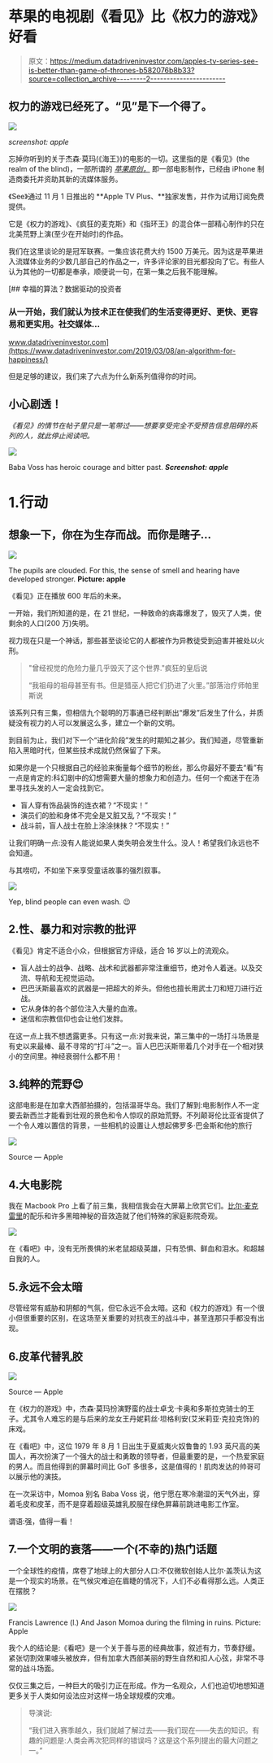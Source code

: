 # 苹果的电视剧《看见》比《权力的游戏》好看

> 原文：<https://medium.datadriveninvestor.com/apples-tv-series-see-is-better-than-game-of-thrones-b582076b8b33?source=collection_archive---------2----------------------->

## 权力的游戏已经死了。“见”是下一个得了。

![](img/67ad49bccac410e38d183d772895cec9.png)

*screenshot: apple*

忘掉你听到的关于杰森·莫玛(《海王》)的电影的一切。这里指的是《看见》(the realm of the blind)，一部所谓的 [*苹果原创，*](https://apple-tv-plus-press.apple.com/en-US/originals/see/) 即一部电影制作，已经由 iPhone 制造商委托并资助其新的流媒体服务。

《See》通过 11 月 1 日推出的 **Apple TV Plus、**独家发售，并作为试用订阅免费提供。

它是《权力的游戏》、《疯狂的麦克斯》和《指环王》的混合体一部精心制作的只在北美荒野上演(至少在开始时)的作品。

我们在这里谈论的是冠军联赛。一集应该花费大约 1500 万美元。因为这是苹果进入流媒体业务的少数几部自己的作品之一，许多评论家的目光都投向了它。有些人认为其他的一切都是奉承，顺便说一句，在第一集之后我不能理解。

[](https://www.datadriveninvestor.com/2019/03/08/an-algorithm-for-happiness/) [## 幸福的算法？数据驱动的投资者

### 从一开始，我们就认为技术正在使我们的生活变得更好、更快、更容易和更实用。社交媒体…

www.datadriveninvestor.com](https://www.datadriveninvestor.com/2019/03/08/an-algorithm-for-happiness/) 

但是足够的建议，我们来了六点为什么新系列值得你的时间。

## 小心剧透！

*《看见》的情节在帖子里只是一笔带过——想要享受完全不受预告信息阻碍的系列的人，就此停止阅读吧。*

![](img/4f3eb72c9af0b98b4035dc5939a4055f.png)

Baba Voss has heroic courage and bitter past. ***Screenshot: apple***

# 1.行动

## 想象一下，你在为生存而战。而你是瞎子…

![](img/f19d8127c3822c5fdf0ebe1bb4e240e3.png)

The pupils are clouded. For this, the sense of smell and hearing have developed stronger. **Picture: apple**

《看见》正在播放 600 年后的未来。

一开始，我们所知道的是，在 21 世纪，一种致命的病毒爆发了，毁灭了人类，使剩余的人口(200 万)失明。

视力现在只是一个神话，那些甚至谈论它的人都被作为异教徒受到迫害并被处以火刑。

> "曾经视觉的危险力量几乎毁灭了这个世界."疯狂的皇后说
> 
> “我祖母的祖母甚至有书。但是猎巫人把它们扔进了火里。”部落治疗师帕里斯说

该系列只有三集，但相信九个聪明的万事通已经判断出“爆发”后发生了什么，并质疑没有视力的人可以发展这么多，建立一个新的文明。

到目前为止，我们对下一个“进化阶段”发生的时期知之甚少。我们知道，尽管重新陷入黑暗时代，但某些技术成就仍然保留了下来。

如果你是一个只根据自己的经验来衡量每个细节的粉丝，那么你最好不要去“看”有一点是肯定的:科幻剧中的幻想需要大量的想象力和创造力。任何一个痴迷于在汤里寻找头发的人一定会找到它。

*   盲人穿有饰品装饰的连衣裙？“不现实！”
*   演员们的脸和身体不完全是又脏又乱？“不现实！”
*   战斗前，盲人战士在脸上涂涂抹抹？“不现实！”

让我们明确一点:没有人能说如果人类失明会发生什么。没人！希望我们永远也不会知道。

与其唠叨，不如坐下来享受童话故事的强烈叙事。

![](img/bf5a15287e4b7aa79b650865c375101b.png)

Yep, blind people can even wash. 😉

## 2.性、暴力和对宗教的批评

《看见》肯定不适合小众，但根据官方评级，适合 16 岁以上的流观众。

*   盲人战士的战争、战略、战术和武器都非常注重细节，绝对令人着迷。以及交流、导航和无视觉运动。
*   巴巴沃斯最喜欢的武器是一把超大的斧头。但他也擅长用武士刀和短刀进行近战。
*   它从身体的各个部位注入大量的血液。
*   迷信和宗教信仰也会让他们发胖。

在这一点上我不想透露更多。只有这一点:对我来说，第三集中的一场打斗场景是有史以来最棒、最不寻常的“打斗”之一。盲人巴巴沃斯带着几个对手在一个相对狭小的空间里。神经衰弱什么都不用！

## 3.纯粹的荒野😍

这部电影是在加拿大西部拍摄的，包括温哥华岛。我们了解到:电影制作人不一定要去新西兰才能看到壮观的景色和令人惊叹的原始荒野。不列颠哥伦比亚省提供了一个令人难以置信的背景，一些相机的设置让人想起佛罗多·巴金斯和他的旅行

![](img/f3bb0621deeed060f85add02dfb9a45f.png)

Source — Apple

## 4.大电影院

我在 Macbook Pro 上看了前三集，我相信我会在大屏幕上欣赏它们。[比尔·麦克雷里](https://music.apple.com/us/artist/bear-mccreary/204012062)的配乐和许多黑暗神秘的音效造就了他们特殊的家庭影院奇观。

![](img/f5a0444943fea4a8238b60e17a14689b.png)

在《看吧》中，没有无所畏惧的米老鼠超级英雄，只有恐惧、鲜血和泪水。和超越自我的人。

## 5.永远不会太暗

尽管经常有威胁和阴郁的气氛，但它永远不会太暗。这和《权力的游戏》有一个很小但很重要的区别，在这场至关重要的对抗夜王的战斗中，甚至连那只手都没有出现。

## 6.皮革代替乳胶

![](img/33239da755000d57cea02cde86fbf789.png)

Source — Apple

在《权力的游戏》中，杰森·莫玛扮演野蛮的战士卓戈·卡奥和多斯拉克骑士的王子。尤其令人难忘的是与后来的龙女王丹妮莉丝·坦格利安(艾米莉亚·克拉克饰)的床戏。

在《看吧》中，这位 1979 年 8 月 1 日出生于夏威夷火奴鲁鲁的 1.93 英尺高的美国人，再次扮演了一个强大的战士和勇敢的领导者，但最重要的是，一个热爱家庭的男人。而且他得到的屏幕时间比 GoT 多很多，这是值得的！肌肉发达的帅哥可以展示他的演技。

在一次采访中，Momoa 别名 Baba Voss 说，他宁愿在寒冷潮湿的天气外出，穿着毛皮和皮革，而不是穿着超级英雄乳胶服在绿色屏幕前跳进电影工作室。

谓语:强，值得一看！

## 7.一个文明的衰落——一个(不幸的)热门话题

一个全球性的疫情，席卷了地球上的大部分人口:不仅微软创始人比尔·盖茨认为这是一个现实的场景。在气候灾难迫在眉睫的情况下，人们不必看得那么远。人类正在摆脱？

![](img/5924560b416d5f689c03cf5abfeff3e0.png)

Francis Lawrence (l.) And Jason Momoa during the filming in ruins. Picture: Apple

我个人的结论是:《看吧》是一个关于善与恶的经典故事，叙述有力，节奏舒缓。紧张切割效果噱头被放弃，但有加拿大西部美丽的野生自然和扣人心弦，非常不寻常的战斗场面。

仅仅三集之后，一种巨大的吸引力正在形成。作为一名观众，人们也迫切地想知道更多关于人类如何设法应对这样一场全球规模的灾难。

> 导演说:
> 
> “我们进入赛季越久，我们就越了解过去——我们现在——失去的知识。有趣的问题是:人类会再次犯同样的错误吗？这是这个系列提出的最大问题之一。”